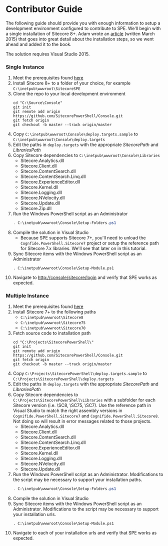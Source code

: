 # Contributor Guide

The following guide should provide you with enough information to setup a development environment configured to contribute to SPE. We'll begin with a single installation of Sitecore 8+. Adam wrote an [article](http://blog.najmanowicz.com/2015/03/03/set-up-sitecore-powershell-extensions-development-environment/) \(written March 2015\) that goes into great detail about the installation steps, so we went ahead and added it to the book.

The solution requires Visual Studio 2015.

### Single Instance

1. Meet the prerequisites found [here](installation.md)
2. Install Sitecore 8+ to a folder of your choice, for example `C:\inetpub\wwwroot\SitecoreSPE`
3. Clone the repo to your local development environment
   ```
   cd "C:\Source\Console"
   git init
   git remote add origin https://github.com/SitecorePowerShell/Console.git
   git fetch origin
   git checkout -b master --track origin/master
   ```
4. Copy `C:\inetpub\wwwroot\Console\deploy.targets.sample` to `C:\inetpub\wwwroot\Console\deploy.targets`
5. Edit the paths in `deploy.targets` with the appropriate _SitecorePath_ and _LibrariesPath_
6. Copy Sitecore dependencies to `C:\inetpub\wwwroot\Console\Libraries`
   * Sitecore.Analytics.dll
   * Sitecore.Client.dll
   * Sitecore.ContentSearch.dll
   * Sitecore.ContentSearch.Linq.dll
   * Sitecore.ExperienceEditor.dll
   * Sitecore.Kernel.dll
   * Sitecore.Logging.dll
   * Sitecore.NVelocity.dll
   * Sitecore.Update.dll
   * Sitecore.Zip.dll
7. Run the Windows PowerShell script as an Administrator 
   ```powershell
   . C:\inetpub\wwwroot\Console\Setup-Folders.ps1
   ```
8. Compile the solution in Visual Studio
   * Because SPE supports Sitecore 7+, you'll need to unload the `Cognfide.PowerShell.Sitecore7` project or setup the reference path for Sitecore 7.x libraries. We'll see that later on in this tutorial.
9. Sync Sitecore items with the Windows PowerShell script as an Administrator
   ```
   . C:\inetpub\wwwroot\Console\Setup-Module.ps1
   ```
10. Navigate to [http://console/sitecore/login](http://console/sitecore/login) and verify that SPE works as expected.

### Multiple Instance

1. Meet the prerequisites found [here](installation.md)
2. Install Sitecore 7+ to the following paths    
   * `C:\inetpub\wwwroot\Sitecore8`
   * `C:\inetpub\wwwroot\Sitecore75`
   * `C:\inetpub\wwwroot\Sitecore70`
3. Fetch source code to installation path
   ```
   cd "C:\Projects\SitecorePowerShell\"
   git init
   git remote add origin https://github.com/SitecorePowerShell/Console.git
   git fetch origin
   git checkout -b master --track origin/master
   ```
4. Copy `C:\Projects\SitecorePowerShell\deploy.targets.sample` to `C:\Projects\SitecorePowerShell\deploy.targets`
5. Edit the paths in `deploy.targets` with the appropriate _SitecorePath_ and _LibrariesPath_
6. Copy Sitecore dependencies to `C:\Projects\SitecorePowerShell\Libraries` with a subfolder for each Sitecore version \(i.e. \SC8, \SC75, \SC7\). Use the reference path in Visual Studio to match the right assembly versions in `Cognifide.PowerShell.Sitecore7` and `Cognifide.PowerShell.Sitecore8`. Not doing so will result in error messages related to those projects.
   * Sitecore.Analytics.dll
   * Sitecore.Client.dll
   * Sitecore.ContentSearch.dll
   * Sitecore.ContentSearch.Linq.dll
   * Sitecore.ExperienceEditor.dll
   * Sitecore.Kernel.dll
   * Sitecore.Logging.dll
   * Sitecore.NVelocity.dll
   * Sitecore.Update.dll
7. Run the Windows PowerShell script as an Administrator. Modifications to the script may be necessary to support your installation paths.
   ```powershell
   . C:\inetpub\wwwroot\Console\Setup-Folders.ps1
   ```
8. Compile the solution in Visual Studio
9. Sync Sitecore items with the Windows PowerShell script as an Administrator. Modifications to the script may be necessary to support your installation urls.
   ```
   . C:\inetpub\wwwroot\Console\Setup-Module.ps1
   ```
10. Navigate to each of your installation urls and verify that SPE works as expected.



